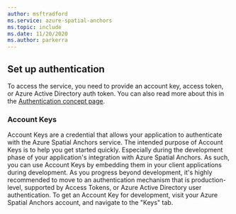 ```yaml
---
author: msftradford
ms.service: azure-spatial-anchors
ms.topic: include
ms.date: 11/20/2020
ms.author: parkerra
---
```

## Set up authentication

To access the service, you need to provide an account key, access token, or Azure Active Directory auth token. You can also read more about this in the [Authentication concept page](/azure/spatial-anchors/concepts/authentication).

### Account Keys

Account Keys are a credential that allows your application to authenticate with the Azure Spatial Anchors service. The intended purpose of Account Keys is to help you get started quickly. Especially during the development phase of your application's integration with Azure Spatial Anchors. As such, you can use Account Keys by embedding them in your client applications during development. As you progress beyond development, it's highly recommended to move to an authentication mechanism that is production-level, supported by Access Tokens, or Azure Active Directory user authentication. To get an Account Key for development, visit your Azure Spatial Anchors account, and navigate to the "Keys" tab.
